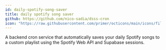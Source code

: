 ```yaml
---
id: daily-spotify-song-saver
title: daily spotify song saver
github: https://github.com/nico-sadia/dsss-cron
icon: "https://raw.githubusercontent.com/primer/octicons/main/icons/file-16.svg"
---
```


A backend cron service that automatically saves your daily Spotify songs to a custom playlist using the Spotify Web API and Supabase sessions.

